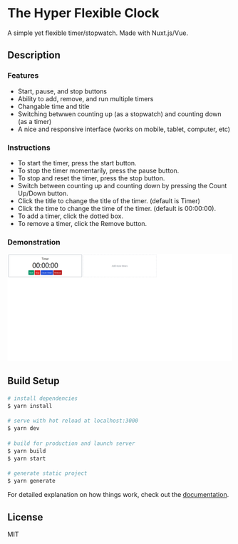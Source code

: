 # The Hyper Flexible Clock

A simple yet flexible timer/stopwatch. Made with Nuxt.js/Vue.

## Description

### Features

- Start, pause, and stop buttons
- Ability to add, remove, and run multiple timers
- Changable time and title
- Switching betwwen counting up (as a stopwatch) and counting down (as a timer)
- A nice and responsive interface (works on mobile, tablet, computer, etc)
<!-- - More to come! -->

### Instructions

- To start the timer, press the start button.
- To stop the timer momentarily, press the pause button.
- To stop and reset the timer, press the stop button.
- Switch between counting up and counting down by pressing the Count Up/Down button.
- Click the title to change the title of the timer. (default is Timer)
- Click the time to change the time of the timer. (default is 00:00:00).
- To add a timer, click the dotted box.
- To remove a timer, click the Remove button.

### Demonstration
![](docs\demo.gif)

## Build Setup

```bash
# install dependencies
$ yarn install

# serve with hot reload at localhost:3000
$ yarn dev

# build for production and launch server
$ yarn build
$ yarn start

# generate static project
$ yarn generate
```

For detailed explanation on how things work, check out the [documentation](https://nuxtjs.org).

## License

MIT